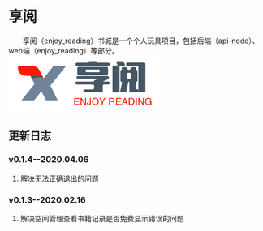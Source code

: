 # 享阅

&emsp;&emsp;享阅（enjoy_reading）书城是一个个人玩具项目，包括后端（api-node）、web端（enjoy_reading）等部分。
![logo](./src/assets/logo.png)

## 更新日志
### v0.1.4--2020.04.06
1. 解决无法正确退出的问题

### v0.1.3--2020.02.16
1. 解决空间管理查看书籍记录是否免费显示错误的问题
